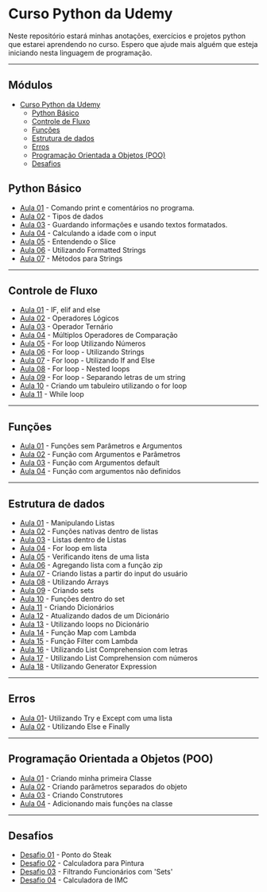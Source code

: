 # Curso Python da Udemy

Neste repositório estará minhas anotações, exercícios e projetos python que estarei aprendendo no curso.
Espero que ajude mais alguém que esteja iniciando nesta linguagem de programação.

---
<h2>Módulos</h2>

- [Curso Python da Udemy](#curso-python-da-udemy)
  - [Python Básico](#python-básico)
  - [Controle de Fluxo](#controle-de-fluxo)
  - [Funções](#funções)
  - [Estrutura de dados](#estrutura-de-dados)
  - [Erros](#erros)
  - [Programação Orientada a Objetos (POO)](#programação-orientada-a-objetos-poo)
  - [Desafios](#desafios)

## Python Básico

- [Aula 01](/01_Basico/aula01/main.py) - Comando print e comentários no programa.
- [Aula 02](01_Basico/aula02/main.py) - Tipos de dados
- [Aula 03](01_Basico/aula03/main.py) - Guardando informações e usando textos formatados.
- [Aula 04](01_Basico/aula04/main.py) - Calculando a idade com o input
- [Aula 05](01_Basico/aula05/main.py) - Entendendo o Slice
- [Aula 06](01_Basico/aula06/main.py) - Utilizando Formatted Strings
- [Aula 07](01_Basico/aula07/main.py) - Métodos para Strings

---

## Controle de Fluxo

- [Aula 01](02_Controle_de_fluxo/aula01/main.py) - IF, elif and else
- [Aula 02](02_Controle_de_fluxo/aula02/main.py) - Operadores Lógicos
- [Aula 03](02_Controle_de_fluxo/aula03/main.py) - Operador Ternário
- [Aula 04](02_Controle_de_fluxo/aula04/main.py) - Múltiplos Operadores de Comparação
- [Aula 05](02_Controle_de_fluxo/aula05/main.py) - For loop Utilizando Números
- [Aula 06](02_Controle_de_fluxo/aula06/main.py) - For loop - Utilizando Strings
- [Aula 07](02_Controle_de_fluxo/aula07/main.py) - For loop - Utilizando If and Else
- [Aula 08](02_Controle_de_fluxo/aula08/main.py) - For loop - Nested loops
- [Aula 09](02_Controle_de_fluxo/aula09/main.py) - For loop - Separando letras de um string
- [Aula 10](02_Controle_de_fluxo/aula10/main.py) - Criando um tabuleiro utilizando o for loop
- [Aula 11](02_Controle_de_fluxo/aula11/main.py) - While loop

---

## Funções

- [Aula 01](03_Funcoes/aula01/main.py) - Funções sem Parâmetros e Argumentos
- [Aula 02](03_Funcoes/aula02/main.py) - Função com Argumentos e Parâmetros
- [Aula 03](03_Funcoes/aula03/main.py) - Função com Argumentos default
- [Aula 04](03_Funcoes/aula04/main.py) - Função com argumentos não definidos

---

## Estrutura de dados

- [Aula 01](04_Estrutura_de_dados/aula01/main.py) - Manipulando Listas
- [Aula 02](04_Estrutura_de_dados/aula02/main.py) - Funções nativas dentro de listas
- [Aula 03](04_Estrutura_de_dados/aula03/main.py) - Listas dentro de Listas
- [Aula 04](04_Estrutura_de_dados/aula04/main.py) - For loop em lista
- [Aula 05](04_Estrutura_de_dados/aula05/main.py) - Verificando itens de uma lista
- [Aula 06](04_Estrutura_de_dados/aula06/main.py) - Agregando lista com a função zip
- [Aula 07](04_Estrutura_de_dados/aula07/main.py) - Criando listas a partir do input do usuário
- [Aula 08](04_Estrutura_de_dados/aula08/main.py) - Utilizando Arrays
- [Aula 09](04_Estrutura_de_dados/aula09/main.py) - Criando sets
- [Aula 10](04_Estrutura_de_dados/aula10/main.py) - Funções dentro do set
- [Aula 11](04_Estrutura_de_dados/aula11/main.py) - Criando Dicionários
- [Aula 12](04_Estrutura_de_dados/aula12/main.py) - Atualizando dados de um Dicionário
- [Aula 13](04_Estrutura_de_dados/aula13/main.py) - Utilizando loops no Dicionário
- [Aula 14](04_Estrutura_de_dados/aula14/main.py) - Função Map com Lambda
- [Aula 15](04_Estrutura_de_dados/aula15/main.py) - Função Filter com Lambda
- [Aula 16](04_Estrutura_de_dados/aula16/main.py) - Utilizando List Comprehension com letras
- [Aula 17](04_Estrutura_de_dados/aula17/main.py) - Utilizando List Comprehension com números
- [Aula 18](04_Estrutura_de_dados/aula18/main.py) - Utilizando Generator Expression

---

## Erros

- [Aula 01](05_Erros/aula01/main.py)- Utilizando Try e Except com uma lista
- [Aula 02](05_Erros/aula02/main.py) - Utilizando Else e Finally

---

## Programação Orientada a Objetos (POO)

- [Aula 01](06_POO/aula01/main.py) - Criando minha primeira Classe
- [Aula 02](06_POO/aula02/main.py) - Criando parâmetros separados do objeto
- [Aula 03](06_POO/aula03/main.py) - Criando Construtores
- [Aula 04](06_POO/aula04/main.py) - Adicionando mais funções na classe

---

## Desafios

- [Desafio 01](07_Desafios/Desafio01/main.py) - Ponto do Steak
- [Desafio 02](07_Desafios/Desafio02/main.py) - Calculadora para Pintura
- [Desafio 03](07_Desafios/Desafio03/main.py) - Filtrando Funcionários com 'Sets'
- [Desafio 04](07_Desafios/Desafio04/main.py) - Calculadora de IMC
